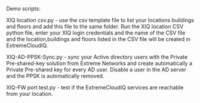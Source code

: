 Demo scripts:

XIQ location csv.py  - use the csv template file to list your locations buildings and floors and add this file to the same folder. Run the XIQ location CSV python file, enter your XIQ login credentials and the name of the CSV file and the location,buildings and floors listed in the CSV file will be created in ExtremeCloudIQ.

XIQ-AD-PPSK-Sync.py - sync your Active directory users with the Private Pre-shared-key solution from Extreme Networks and create automatically a Private Pre-shared key for every AD user. Disable a user in the AD server and the PPSK is automatically removed.

XIQ-FW port test.py - test if the ExtremeCloudIQ services are reachable from your location.
